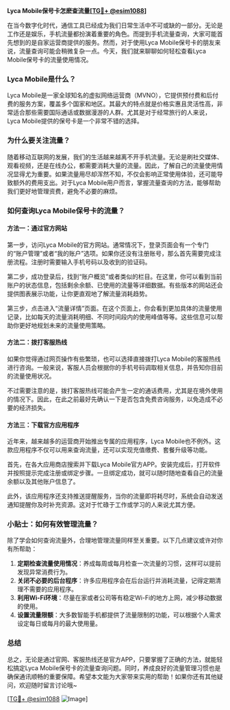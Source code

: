 **Lyca Mobile保号卡怎麽查流量[[TG💪+ @esim1088](https://t.me/s/esim1088)]**

在当今数字化时代，通信工具已经成为我们日常生活中不可或缺的一部分。无论是工作还是娱乐，手机流量都扮演着重要的角色。而提到手机流量查询，大家可能首先想到的是自家运营商提供的服务。然而，对于使用Lyca Mobile保号卡的朋友来说，流量查询可能会稍微复杂一点。今天，我们就来聊聊如何轻松查看Lyca Mobile保号卡的流量使用情况。

### Lyca Mobile是什么？

Lyca Mobile是一家全球知名的虚拟网络运营商（MVNO），它提供预付费和后付费的服务方案，覆盖多个国家和地区。其最大的特点就是价格实惠且灵活性高，非常适合那些需要国际通话或数据漫游的人群。尤其是对于经常旅行的人来说，Lyca Mobile提供的保号卡是一个非常不错的选择。

### 为什么要关注流量？

随着移动互联网的发展，我们的生活越来越离不开手机流量。无论是刷社交媒体、观看视频，还是在线办公，都需要消耗大量的流量。因此，了解自己的流量使用情况显得尤为重要。如果流量用尽却浑然不知，不仅会影响正常使用体验，还可能导致额外的费用支出。对于Lyca Mobile用户而言，掌握流量查询的方法，能够帮助我们更好地管理资费，避免不必要的麻烦。

### 如何查询Lyca Mobile保号卡的流量？

#### 方法一：通过官方网站

第一步，访问Lyca Mobile的官方网站。通常情况下，登录页面会有一个专门的“账户管理”或者“我的账户”选项。如果你还没有注册账号，那么首先需要完成注册流程。注册时需要输入手机号码以及收到的验证码。

第二步，成功登录后，找到“账户概览”或者类似的栏目。在这里，你可以看到当前账户的状态信息，包括剩余余额、已使用的流量等详细数据。有些版本的网站还会提供图表展示功能，让你更直观地了解流量消耗趋势。

第三步，点击进入“流量详情”页面。在这个页面上，你会看到更加具体的流量使用记录，比如每天的流量消耗明细、不同时间段内的使用峰值等等。这些信息可以帮助你更好地规划未来的流量使用策略。

#### 方法二：拨打客服热线

如果你觉得通过网页操作有些繁琐，也可以选择直接拨打Lyca Mobile的客服热线进行咨询。一般来说，客服人员会根据你的手机号码调取相关信息，并告知你目前的流量使用状况。

不过需要注意的是，拨打客服热线可能会产生一定的通话费用，尤其是在境外使用的情况下。因此，在此之前最好先确认一下是否包含免费咨询服务，以免造成不必要的经济损失。

#### 方法三：下载官方应用程序

近年来，越来越多的运营商开始推出专属的应用程序，Lyca Mobile也不例外。这款应用程序不仅可以用来查询流量，还可以实现充值缴费、套餐升级等功能。

首先，在各大应用商店搜索并下载Lyca Mobile官方APP。安装完成后，打开软件并按照提示完成注册或绑定步骤。一旦绑定成功，就可以随时随地查看自己的流量余额以及其他账户信息了。

此外，该应用程序还支持推送提醒服务，当你的流量即将耗尽时，系统会自动发送通知提醒你及时补充资源。这对于忙碌于工作或学习的人来说尤其方便。

### 小贴士：如何有效管理流量？

除了学会如何查询流量外，合理地管理流量同样至关重要。以下几点建议或许对你有所帮助：

1. **定期检查流量使用情况**：养成每周或每月检查一次流量的习惯，这样可以提前发现异常消费行为。
2. **关闭不必要的后台程序**：许多应用程序会在后台运行并消耗流量，记得定期清理不需要的应用程序。
3. **利用Wi-Fi环境**：尽量在家或者公司等有稳定Wi-Fi的地方上网，减少移动数据的使用。
4. **设置流量限额**：大多数智能手机都提供了流量限制的功能，可以根据个人需求设定每日或每月的最大使用量。

### 总结

总之，无论是通过官网、客服热线还是官方APP，只要掌握了正确的方法，就能轻松搞定Lyca Mobile保号卡的流量查询问题。同时，养成良好的流量管理习惯也是确保通讯顺畅的重要保障。希望本文能为大家带来实用的帮助！如果你还有其他疑问，欢迎随时留言讨论哦~

[[TG💪+ @esim1088](https://t.me/s/esim1088) ![Image](https://i.postimg.cc/4NQfJmqS/Snipaste-2025-05-13-00-14-12.png)]